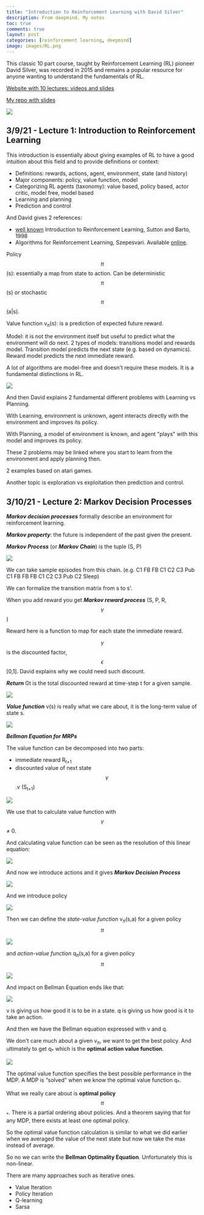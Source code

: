 ```yaml
---
title: "Introduction to Reinforcement Learning with David Silver"
description: From deepmind. My notes
toc: true
comments: true
layout: post
categories: [reinforcement learning, deepmind]
image: images/RL.png
---
```


This classic 10 part course, taught by Reinforcement Learning (RL) pioneer David Silver, was recorded in 2015 and remains a popular resource for anyone wanting to understand the fundamentals of RL.

[Website with 10 lectures: videos and slides](https://deepmind.com/learning-resources/-introduction-reinforcement-learning-david-silver)

[My repo with slides](https://github.com/castorfou/introduction-reinforcement-learning-david-silver)

![](../images/deepmind_sylabus.png)



## 3/9/21 - Lecture 1: Introduction to Reinforcement Learning

This introduction is essentially about giving examples of RL to have a good intuition about this field and to provide definitions or context:

- Definitions: rewards, actions, agent, environment, state (and history)
- Major components: policy, value function, model
- Categorizing RL agents (taxonomy): value based, policy based, actor critic, model free, model based
- Learning and planning
- Prediction and control

And David gives 2 references:

- [well known](/guillaume_blog/blog/reinforcement-learning-readings.html) Introduction to Reinforcement Learning, Sutton and Barto, 1998
- Algorithms for Reinforcement Learning, Szepesvari. Available [online](http://www.ualberta.ca/~szepesva/papers/RLAlgsInMDPs.pdf).



Policy $$\pi$$(s): essentially a map from state to action. Can be deterministic $$\pi$$(s) or stochastic $$\pi$$(a&#124;s).

Value function v<sub>$\pi$</sub>(s): is a prediction of expected future reward.

Model: it is not the environment itself but useful to predict what the environment will do next. 2 types of models: transitions model and rewards model. Transition model predicts the next state (e.g. based on dynamics). Reward model predicts the next immediate reward.

A lot of algorithms are model-free and doesn't require these models. It is a fundamental distinctions in RL.

![](../images/deepmind_lec1_taxonomy.png)

And then David explains 2 fundamental different problems with Learning vs Planning.

With Learning, environment is unknown, agent interacts directly with the environment and improves its policy.

With Planning, a model of environment is known, and agent "plays" with this model and improves its policy.

These 2 problems may be linked where you start to learn from the environment and apply planning then.

2 examples based on atari games. 



Another topic is exploration vs exploitation then prediction and control.

## 3/10/21 - Lecture 2: Markov Decision Processes

***Markov decision processes*** formally describe an environment for reinforcement learning.

***Markov property***: the future is independent of the past given the present.

***Markov Process*** (or ***Markov Chain***) is the tuple (S, P)

![](../images/deepmind_lec2_markovchain.png)

We can take sample episodes from this chain. (e.g. C1 FB FB C1 C2 C3 Pub C1 FB FB FB C1 C2 C3 Pub C2 Sleep)

We can formalize the transition matrix from s to s'.

When you add reward you get ***Markov reward process*** (S, P, R, $$\gamma$$)

Reward here is a function to map for each state the immediate reward.

$$\gamma$$ is the discounted factor, $$\epsilon$$ [0,1]. David explains why we could need such discount.

***Return*** Gt is the total discounted reward at time-step t for a given sample.

![](../images/deepmind_lec2_return.png)

***Value function*** v(s) is really what we care about, it is the long-term value of state s.

![](../images/deepmind_lec2_valuefunction.png)



***Bellman Equation for MRPs***

The value function can be decomposed into two parts:
- immediate reward R<sub>t+1</sub>
- discounted value of next state $$\gamma$$.v (S<sub>t+1</sub>)

![](../images/deepmind_lec2_bellman.png)

We use that to calculate value function with $$\gamma$$ $\neq$ 0.

And calculating value function can be seen as the resolution of this linear equation:

![](../images/deepmind_lec2_bellman_solving.png)

And now we introduce actions and it gives ***Markov Decision Process***

![](../images/deepmind_lec2_mdp.png)

And we introduce policy

![](../images/deepmind_lec2_policy.png)

Then we can define the *state-value function* v<sub>$\pi$</sub>(s,a) for a given policy $$\pi$$

![](../images/deepmind_lec2_statevaluefunction.png)

and *action-value function* q<sub>$\pi$</sub>(s,a) for a given policy $$\pi$$

![](../images/deepmind_lec2_actionvaluefunction.png)



And impact on Bellman Equation ends like that:

![](../images/deepmind_lec2_bellman_mdp.png)

v is giving us how good it is to be in a state. q is giving us how good is it to take an action.

And then we have the Bellman equation expressed with v and q.

We don't care much about a given v<sub>$\pi$</sub>, we want to get the best policy. And ultimately to get q<sub>*</sub> which is the **optimal action value function**.

![](/home/explore/git/guillaume/blog/images/deepmind_lec2_optimal_value_function.png)

The optimal value function specifies the best possible performance in the MDP.
A MDP is “solved” when we know the optimal value function q<sub>*</sub>.

What we really care about is **optimal policy** $$\pi$$<sub>*</sub>. There is a partial ordering about policies. And a theorem saying that for any MDP, there exists at least one optimal policy.

So the optimal value function calculation is similar to what we did earlier when we averaged the value of the next state but now we take the max instead of average.



So no we can write the **Bellman Optimality Equation**. Unfortunately this is non-linear.

There are many approaches such as iterative ones. 

- Value Iteration
- Policy Iteration
- Q-learning
- Sarsa



